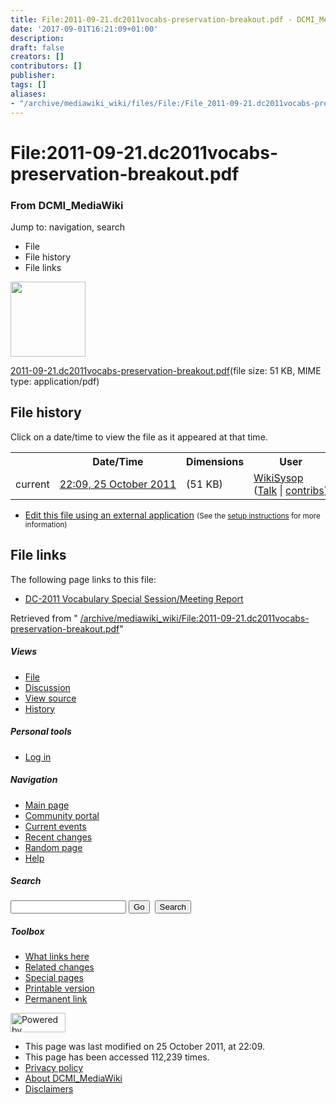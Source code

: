 ```yaml
---
title: File:2011-09-21.dc2011vocabs-preservation-breakout.pdf - DCMI_MediaWiki
date: '2017-09-01T16:21:09+01:00'
description: 
draft: false
creators: []
contributors: []
publisher: 
tags: []
aliases:
- "/archive/mediawiki_wiki/files/File:/File_2011-09-21.dc2011vocabs-preservation-breakout.pdf.html"
---
```


<a id="top"></a>
# File:2011-09-21.dc2011vocabs-preservation-breakout.pdf

### From DCMI\_MediaWiki

Jump to: navigation, search
<!-- start content -->
- File
- File history
- File links

 [<img alt="" src="/skins/common/images/icons/fileicon-pdf.png" width="120" height="120">](/archive/mediawiki_wiki/files/2011-09-21.dc2011vocabs-preservation-breakout.pdf)

[2011-09-21.dc2011vocabs-preservation-breakout.pdf](/archive/mediawiki_wiki/files/2011-09-21.dc2011vocabs-preservation-breakout.pdf "2011-09-21.dc2011vocabs-preservation-breakout.pdf")‎(file size: 51 KB, MIME type: application/pdf)

<!-- 
NewPP limit report
Preprocessor node count: 0/1000000
Post-expand include size: 0/2097152 bytes
Template argument size: 0/2097152 bytes
Expensive parser function count: 0/100
-->
## File history

Click on a date/time to view the file as it appeared at that time.

<table class="wikitable filehistory">
  <tr>
    <td></td>
    <th>Date/Time</th>
    <th>Dimensions</th>
    <th>User</th>
    <th>Comment</th>
  </tr>
  <tr>
    <td>current</td>
    <td class="filehistory-selected" style="white-space: nowrap;"><a href="/archive/mediawiki_wiki/files/2011-09-21.dc2011vocabs-preservation-breakout.pdf">22:09, 25 October 2011</a></td>
    <td> <span style="white-space: nowrap;">(51 KB)</span>
    </td>
    <td>
      <a href="/index.php/User:WikiSysop" title="User:WikiSysop" class="mw-userlink">WikiSysop</a> <span style="white-space: nowrap;"> <span class="mw-usertoollinks">(<a href="/index.php?title=User_talk:WikiSysop&amp;action=edit&amp;redlink=1" class="new" title="User talk:WikiSysop (page does not exist)">Talk</a> | <a href="/index.php/Special:Contributions/WikiSysop" title="Special:Contributions/WikiSysop">contribs</a>)</span></span>
    </td>
    <td></td>
  </tr>
</table>

  

- [Edit this file using an external application](/index.php?title=File:2011-09-21.dc2011vocabs-preservation-breakout.pdf&action=edit&externaledit=true&mode=file "File:2011-09-21.dc2011vocabs-preservation-breakout.pdf") <small>(See the <a href="http://www.mediawiki.org/wiki/Manual:External_editors" class="external text" rel="nofollow">setup instructions</a> for more information)</small>

## File links

The following page links to this file:

- [DC-2011 Vocabulary Special Session/Meeting Report](/index.php/DC-2011_Vocabulary_Special_Session/Meeting_Report "DC-2011 Vocabulary Special Session/Meeting Report")

Retrieved from " [/archive/mediawiki_wiki/File:2011-09-21.dc2011vocabs-preservation-breakout.pdf](/archive/mediawiki_wiki/files/File:/File:2011-09-21.dc2011vocabs-preservation-breakout.pdf.html)"

<!-- end content -->

##### Views

- [File](/archive/mediawiki_wiki/files/File:/File:2011-09-21.dc2011vocabs-preservation-breakout.pdf.html "View the file page [c]")
- [Discussion](/index.php?title=File_talk:2011-09-21.dc2011vocabs-preservation-breakout.pdf&action=edit&redlink=1 "Discussion about the content page [t]")
- [View source](/index.php?title=File:2011-09-21.dc2011vocabs-preservation-breakout.pdf&action=edit "This page is protected.
You can view its source [e]")
- [History](/index.php?title=File:2011-09-21.dc2011vocabs-preservation-breakout.pdf&action=history "Past revisions of this page [h]")

##### Personal tools

- [Log in](/index.php?title=Special:UserLogin&returnto=File:2011-09-21.dc2011vocabs-preservation-breakout.pdf "You are encouraged to log in; however, it is not mandatory [o]")

<script type="text/javascript"> if (window.isMSIE55) fixalpha(); </script>

##### Navigation

- [Main page](/index.php/Main_Page "Visit the main page [z]")
- [Community portal](/index.php/DCMI_MediaWiki:Community_portal "About the project, what you can do, where to find things")
- [Current events](/index.php/DCMI_MediaWiki:Current_events "Find background information on current events")
- [Recent changes](/index.php/Special:RecentChanges "The list of recent changes in the wiki [r]")
- [Random page](/index.php/Special:Random "Load a random page [x]")
- [Help](/index.php/Help:Contents "The place to find out")

##### <label for="searchInput">Search</label>

<form action="/index.php" id="searchform">
				<input type="hidden" name="title" value="Special:Search">
				<input id="searchInput" title="Search DCMI_MediaWiki" accesskey="f" type="search" name="search">
				<input type="submit" name="go" class="searchButton" id="searchGoButton" value="Go" title="Go to a page with this exact name if exists"> 
				<input type="submit" name="fulltext" class="searchButton" id="mw-searchButton" value="Search" title="Search the pages for this text">
			</form>

##### Toolbox

- [What links here](/index.php/Special:WhatLinksHere/File:2011-09-21.dc2011vocabs-preservation-breakout.pdf "List of all wiki pages that link here [j]")
- [Related changes](/index.php/Special:RecentChangesLinked/File:2011-09-21.dc2011vocabs-preservation-breakout.pdf "Recent changes in pages linked from this page [k]")
- [Special pages](/index.php/Special:SpecialPages "List of all special pages [q]")
- [Printable version](/index.php?title=File:2011-09-21.dc2011vocabs-preservation-breakout.pdf&printable=yes "Printable version of this page [p]")
- [Permanent link](/index.php?title=File:2011-09-21.dc2011vocabs-preservation-breakout.pdf&oldid=1509 "Permanent link to this revision of the page")

<!-- end of the left (by default at least) column -->

 [<img src="/skins/common/images/poweredby_mediawiki_88x31.png" height="31" width="88" alt="Powered by MediaWiki">](http://www.mediawiki.org/)

- This page was last modified on 25 October 2011, at 22:09.
- This page has been accessed 112,239 times.
- [Privacy policy](/index.php/DCMI_MediaWiki:Privacy_policy "DCMI MediaWiki:Privacy policy")
- [About DCMI\_MediaWiki](/index.php/DCMI_MediaWiki:About "DCMI MediaWiki:About")
- [Disclaimers](/index.php/DCMI_MediaWiki:General_disclaimer "DCMI MediaWiki:General disclaimer")

<script>if (window.runOnloadHook) runOnloadHook();</script><!-- Served in 0.457 secs. -->
